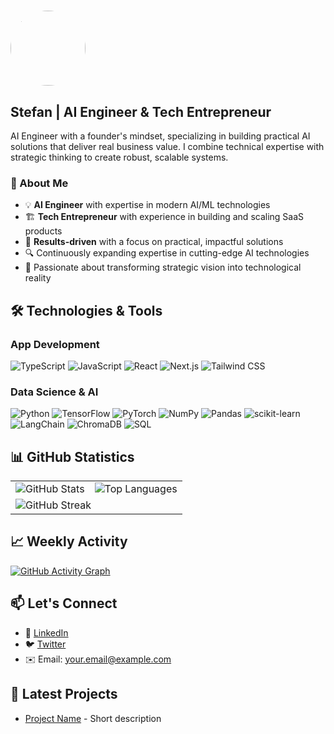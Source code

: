 # <img src="https://github.com/ethrdev.png" width="120" height="120" style="border-radius: 50%;">

## Stefan | AI Engineer & Tech Entrepreneur

AI Engineer with a founder's mindset, specializing in building practical AI solutions that deliver real business value. I combine technical expertise with strategic thinking to create robust, scalable systems.

### 🚀 About Me
- 💡 **AI Engineer** with expertise in modern AI/ML technologies
- 🏗️ **Tech Entrepreneur** with experience in building and scaling SaaS products
- 🎯 **Results-driven** with a focus on practical, impactful solutions
- 🔍 Continuously expanding expertise in cutting-edge AI technologies
- 🚀 Passionate about transforming strategic vision into technological reality

## 🛠️ Technologies & Tools

### App Development
![TypeScript](https://img.shields.io/badge/TypeScript-0D1117?style=flat&logo=typescript&logoColor=58A6FF)
![JavaScript](https://img.shields.io/badge/JavaScript-0D1117?style=flat&logo=javascript&logoColor=58A6FF)
![React](https://img.shields.io/badge/React-0D1117?style=flat&logo=react&logoColor=58A6FF)
![Next.js](https://img.shields.io/badge/Next.js-0D1117?style=flat&logo=nextdotjs&logoColor=58A6FF)
![Tailwind CSS](https://img.shields.io/badge/Tailwind_CSS-0D1117?style=flat&logo=tailwind-css&logoColor=58A6FF)

### Data Science & AI
![Python](https://img.shields.io/badge/Python-0D1117?style=flat&logo=python&logoColor=58A6FF)
![TensorFlow](https://img.shields.io/badge/TensorFlow-0D1117?style=flat&logo=tensorflow&logoColor=58A6FF)
![PyTorch](https://img.shields.io/badge/PyTorch-0D1117?style=flat&logo=pytorch&logoColor=58A6FF)
![NumPy](https://img.shields.io/badge/Numpy-0D1117?style=flat&logo=numpy&logoColor=58A6FF)
![Pandas](https://img.shields.io/badge/Pandas-0D1117?style=flat&logo=pandas&logoColor=58A6FF)
![scikit-learn](https://img.shields.io/badge/scikit--learn-0D1117?style=flat&logo=scikit-learn&logoColor=58A6FF)
![LangChain](https://img.shields.io/badge/LangChain-0D1117?style=flat&logo=langchain&logoColor=58A6FF)
![ChromaDB](https://img.shields.io/badge/ChromaDB-0D1117?style=flat&logo=chromium&logoColor=58A6FF)
![SQL](https://img.shields.io/badge/SQL-0D1117?style=flat&logo=sql&logoColor=58A6FF)

## 📊 GitHub Statistics

<table>
  <tr>
    <td>
      <img src="https://github-readme-stats.vercel.app/api?username=ethrdev&show_icons=true&theme=github_dark&hide_border=true&include_all_commits=true&count_private=true&title_color=58A6FF&icon_color=58A6FF&text_color=8B949E" alt="GitHub Stats" />
    </td>
    <td>
      <img src="https://github-readme-stats.vercel.app/api/top-langs/?username=ethrdev&layout=compact&theme=github_dark&hide_border=true&hide=html,css,scss&langs_count=6&title_color=58A6FF&text_color=8B949E" alt="Top Languages" />
    </td>
  </tr>
  <tr>
    <td colspan="2">
      <img src="https://streak-stats.demolab.com?user=ethrdev&theme=github-dark&background=0D1117&border=30363D&dates=8B949E&ring=58A6FF&fire=58A6FF&currStreakNum=8B949E&sideNums=8B949E&currStreakLabel=58A6FF&sideLabels=8B949E" alt="GitHub Streak" />
    </td>
  </tr>
</table>

## 📈 Weekly Activity

[![GitHub Activity Graph](https://github-readme-activity-graph.vercel.app/graph?username=ethrdev&theme=github-dark&hide_border=true&custom_title=My%20Activity&line=58A6FF&point=8B949E&color=8B949E)](https://github.com/ashutosh00710/github-readme-activity-graph)

## 📫 Let's Connect
- 💼 [LinkedIn](https://linkedin.com/in/your-profile)
- 🐦 [Twitter](https://twitter.com/your-handle)
- ✉️ Email: your.email@example.com

## 🔎 Latest Projects
<!-- PROJECTS-LIST:START -->
- [Project Name](https://github.com/ethrdev/project-repo) - Short description
<!-- PROJECTS-LIST:END -->
